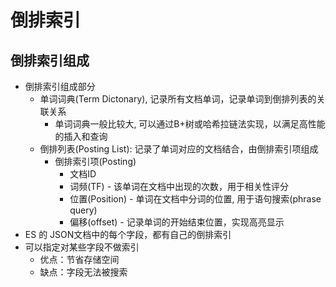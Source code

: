 # 倒排索引

## 倒排索引组成

- 倒排索引组成部分
  - 单词词典(Term Dictonary), 记录所有文档单词，记录单词到倒排列表的关联关系
    - 单词词典一般比较大, 可以通过B+树或哈希拉链法实现，以满足高性能的插入和查询
  - 倒排列表(Posting List): 记录了单词对应的文档结合，由倒排索引项组成
    - 倒排索引项(Posting)
      - 文档ID
      - 词频(TF) - 该单词在文档中出现的次数，用于相关性评分
      - 位置(Position) - 单词在文档中分词的位置, 用于语句搜索(phrase query)
      - 偏移(offset) - 记录单词的开始结束位置，实现高亮显示
- ES 的 JSON文档中的每个字段，都有自己的倒排索引
- 可以指定对某些字段不做索引
  - 优点：节省存储空间
  - 缺点：字段无法被搜索

